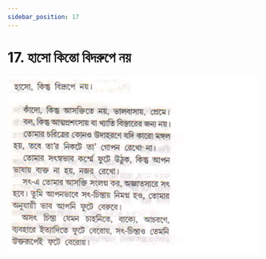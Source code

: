 ```yaml
---
sidebar_position: 17
---
```



# 17.   হাসো কিন্তো বিদরুপে নয়

![হাসো কিন্তো বিদরুপে নয়](../../../static/img/bengali/verse17.png)